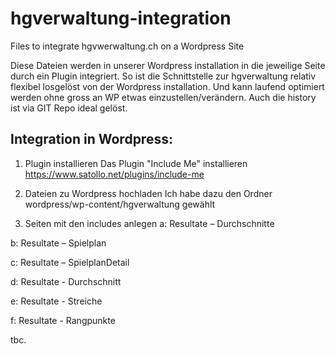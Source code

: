 # hgverwaltung-integration
Files to integrate hgvwerwaltung.ch on a Wordpress Site

Diese Dateien werden in unserer Wordpress installation in die jeweilige Seite durch ein Plugin integriert.
So ist die Schnittstelle zur hgverwaltung relativ flexibel losgelöst von der Wordpress installation.
Und kann laufend optimiert werden ohne gross an WP etwas einzustellen/verändern.
Auch die history ist via GIT Repo ideal gelöst.

## Integration in Wordpress:
1. Plugin installieren
  Das Plugin "Include Me" installieren
  https://www.satollo.net/plugins/include-me

2. Dateien zu Wordpress hochladen
  Ich habe dazu den Ordner wordpress/wp-content/hgverwaltung gewählt

3. Seiten mit den includes anlegen
  a: Resultate – Durchschnitte
  
  b: Resultate – Spielplan
  
  c: Resultate – SpielplanDetail
  
  d: Resultate - Durchschnitt
  
  e: Resultate - Streiche
  
  f: Resultate - Rangpunkte
  

tbc.
